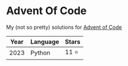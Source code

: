 # Advent Of Code

My (not so pretty) solutions for [Advent of Code](https://adventofcode.com/)

|Year|Language|Stars|
|---|---|---|
|2023|Python|11 ⭐|
